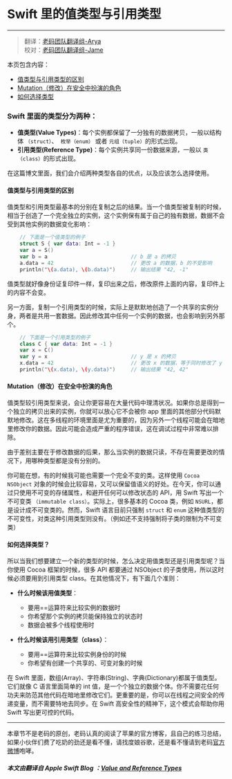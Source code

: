 # Swift 里的值类型与引用类型
-----------------

> 翻译：[老码团队翻译组-Arya](http://weibo.com/littlekok/)  
> 校对：[老码团队翻译组-Jame](http://weibo.com/u/5241713117)

本页包含内容：

- [值类型与引用类型的区别](#difference-two)
- [Mutation（修改）在安全中扮演的角色](#act-in=mutation)
- [如何选择类型](#how-to-choose)

### Swift 里面的类型分为两种：
 
* **值类型(Value Types)**：每个实例都保留了一分独有的数据拷贝，一般以结构体 `（struct）`、` 枚举（enum）` 或者 `元组（tuple）`的形式出现。
* **引用类型(Reference Type)**：每个实例共享同一份数据来源，一般以 `类（class）`的形式出现。

在这篇博文里面，我们会介绍两种类型各自的优点，以及应该怎么选择使用。

<a name="difference-two"></a>
#### 值类型与引用类型的区别

值类型和引用类型最基本的分别在复制之后的结果。当一个值类型被复制的时候，相当于创造了一个完全独立的实例，这个实例保有属于自己的独有数据，数据不会受到其他实例的数据变化影响：

```swift
	// 下面是一个值类型的例子
	struct S { var data: Int = -1 }
	var a = S()
	var b = a							// b 是 a 的拷贝
	a.data = 42							// 更改 a 的数据，b 的不受影响
	println("\(a.data), \(b.data)")		// 输出结果 "42, -1"
```

值类型就好像身份证复印件一样，复印出来之后，修改原件上面的内容，复印件上的内容不会变。

另一方面，复制一个引用类型的时候，实际上是默默地创造了一个共享的实例分身，两者是共用一套数据。因此修改其中任何一个实例的数据，也会影响到另外那个。

```swift
	// 下面是一个引用类型的例子
	class C { var data: Int = -1 }
	var x = C()
	var y = x							// y 是 x 的拷贝
	x.data = 42							// 更改 x 的数据，等于同时修改了 y
	println("\(x.data), \(y.data)")		// 输出结果 "42, 42"
```

<a name="act-in=mutation"></a>
#### Mutation（修改）在安全中扮演的角色

值类型较引用类型来说，会让你更容易在大量代码中理清状况。如果你总是得到一个独立的拷贝出来的实例，你就可以放心它不会被你 app 里面的其他部分代码默默地修改。这在多线程的环境里面是尤为重要的，因为另外一个线程可能会在暗地里修改你的数据。因此可能会造成严重的程序错误，这在调试过程中非常难以排除。

由于差别主要在于修改数据的后果，那么当实例的数据只读，不存在需要更改的情况下，用哪种类型都是没有分别的。

你可能在想，有的时候我可能也需要一个完全不变的类。这样使用 `Cocoa NSObject` 对象的时候会比较容易，又可以保留值语义的好处。在今天，你可以通过只使用不可变的存储属性，和避开任何可以修改状态的 API，用 Swift 写出一个不可变类 `（immutable class）`。实际上，很多基本的 Cocoa 类，例如 `NSURL`，都是设计成不可变类的。然而，Swift 语言目前只强制 `struct` 和 `enum` 这种值类型的不可变性，对类这种引用类型则没有。（例如还不支持强制将子类的限制为不可变类）

<a name="how-to-choose"></a>
#### 如何选择类型？

所以当我们想要建立一个新的类型的时候，怎么决定用值类型还是引用类型呢？当你使用 Cocoa 框架的时候，很多 API 都要通过 NSObject 的子类使用，所以这时候必须要用到引用类型 class。在其他情况下，有下面几个准则：

* **什么时候该用值类型**：
	* 要用==运算符来比较实例的数据时
	* 你希望那个实例的拷贝能保持独立的状态时
	* 数据会被多个线程使用时

* **什么时候该用引用类型（class）**：
	* 要用==运算符来比较实例身份的时候
	* 你希望有创建一个共享的、可变对象的时候

在 Swift 里面，数组(Array)、字符串(String)、字典(Dictionary)都属于值类型。它们就像 C 语言里面简单的 int 值，是一个个独立的数据个体。你不需要花任何功夫来防范其他代码在暗地里修改它们。更重要的是，你可以在线程之间安全的传递变量，而不需要特地去同步。在 Swift 高安全性的精神下，这个模式会帮助你用 Swift 写出更可控的代码。

-----------------
本章节不是老码的原创，老码认真的阅读了苹果的官方博客，且自己的练习总结，如果小伙伴们费了吃奶的劲还是看不懂，请找度娘谷歌，还是看不懂请到老码[官方微博](http://weibo.com/u/5241713117)咆哮。  

##### 本文由翻译自 Apple Swift Blog ：[Value and Reference Types](https://developer.apple.com/swift/blog/?id=10)
